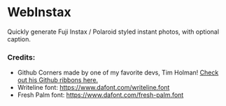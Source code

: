 # WebInstax
Quickly generate Fuji Instax / Polaroid styled instant photos, with optional caption. 


### Credits:
- Github Corners made by one of my favorite devs, Tim Holman! [Check out his Github ribbons here.](https://github.com/tholman/github-corners)
- Writeline font: https://www.dafont.com/writeline.font
- Fresh Palm font: https://www.dafont.com/fresh-palm.font
